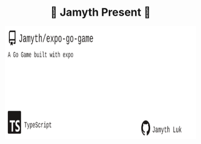<!-- built at 11/13/2024, 2:46:42 AM -->
<h1 align="center">
🎉 Jamyth Present 🎉
</h1>
<p align="center">
    <a href="https://github.com/Jamyth/expo-go-game">
        <img width="1000" height="300" src="./readme.svg" />
    </a>
</p>